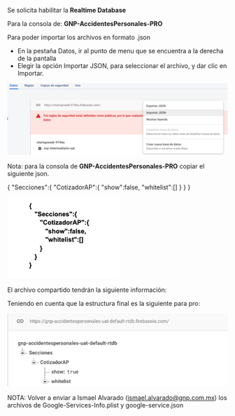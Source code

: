 Se solicita habilitar la **Realtime Database**

Para la consola de: **GNP-AccidentesPersonales-PRO**

Para poder importar los archivos en formato .json
- En la pestaña Datos, ir al punto de menu que se encuentra a la derecha de la pantalla
- Elegir la opción Importar JSON, para seleccionar el archivo, y dar clic en Importar.

![](imagenes/importarjson.png)

Nota: para la consola de **GNP-AccidentesPersonales-PRO** copiar el siguiente json.

{
   "Secciones":{
      "CotizadorAP":{
         "show":false,
         "whitelist":[]
      }
   }
}

![](imagenes/base.png)

El archivo compartido tendrán la siguiente información:

Teniendo en cuenta que la estructura final es la siguiente para pro:

![](imagenes/realtime.png)

NOTA: Volver a enviar a Ismael Alvarado (ismael.alvarado@gnp.com.mx) los archivos de Google-Services-Info.plist y google-service.json
